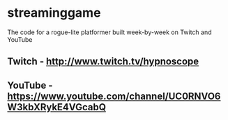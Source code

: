# streaminggame
The code for a rogue-lite platformer built week-by-week on Twitch and YouTube

## Twitch - http://www.twitch.tv/hypnoscope

## YouTube - https://www.youtube.com/channel/UC0RNVO6W3kbXRykE4VGcabQ

